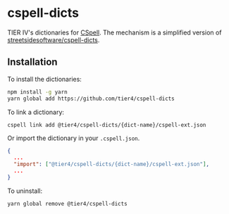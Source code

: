 # cspell-dicts

TIER IV's dictionaries for [CSpell](https://github.com/streetsidesoftware/cspell).
The mechanism is a simplified version of [streetsidesoftware/cspell-dicts](https://github.com/streetsidesoftware/cspell-dicts).

## Installation

To install the dictionaries:

```bash
npm install -g yarn
yarn global add https://github.com/tier4/cspell-dicts
```

To link a dictionary:

```bash
cspell link add @tier4/cspell-dicts/{dict-name}/cspell-ext.json
```

Or import the dictionary in your `.cspell.json`.

```json
{
  ...
  "import": ["@tier4/cspell-dicts/{dict-name}/cspell-ext.json"],
  ...
}
```

To uninstall:

```bash
yarn global remove @tier4/cspell-dicts
```
